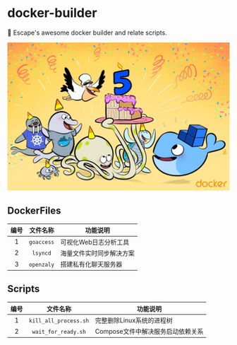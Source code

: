 # docker-builder

🐚 Escape's awesome docker builder and relate scripts.

![docker](./images/awesome-docker.jpg)

## DockerFiles

| 编号 | 文件名称 | 功能说明 |
| :-----: | :-----: | ----- |
| 1 | `goaccess` | 可视化Web日志分析工具 |
| 2 | `lsyncd` | 海量文件实时同步解决方案 |
| 3 | `openzaly` | 搭建私有化聊天服务器 |

## Scripts

| 编号 | 文件名称 | 功能说明 |
| :-----: | :-----: | ----- |
| 1 | `kill_all_process.sh` | 完整删除Linux系统的进程树 |
| 2 | `wait_for_ready.sh` | Compose文件中解决服务启动依赖关系 |
